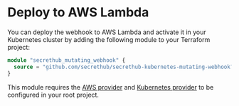 # Deploy to AWS Lambda

You can deploy the webhook to AWS Lambda and activate it in your Kubernetes cluster by adding the following module to your Terraform project: 

```terraform
module "secrethub_mutating_webhook" {
  source = "github.com/secrethub/secrethub-kubernetes-mutating-webhook?ref=v0.2.0/deploy/aws-lambda"
}
```

This module requires the [AWS provider](https://registry.terraform.io/providers/hashicorp/aws/latest/docs) and [Kubernetes provider](https://registry.terraform.io/providers/hashicorp/kubernetes/latest/docs) to be configured in your root project.
